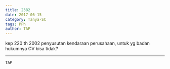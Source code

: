 ```yaml
---
title: 2382
date: 2017-06-15
category: Tanya-SC
tags: PPh
author: TAP
---
```


kep 220 th 2002 penyusutan kendaraan perusahaan, untuk yg badan hukumnya CV bisa tidak?

---



`TAP`

